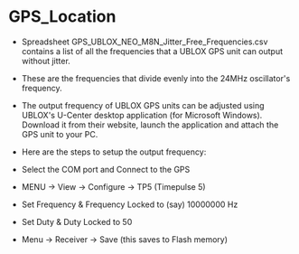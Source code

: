 # GPS_Location
- Spreadsheet GPS_UBLOX_NEO_M8N_Jitter_Free_Frequencies.csv contains a list of all the frequencies that a UBLOX GPS unit can output without jitter. 

- These are the frequencies that divide evenly into the 24MHz oscillator's frequency. 

- The output frequency of UBLOX GPS units can be adjusted using UBLOX's U-Center desktop application (for Microsoft Windows). Download it from their website, launch the application and attach the GPS unit to your PC.
- Here are the steps to setup the output frequency:
- Select the COM port and Connect to the GPS
- MENU -> View -> Configure -> TP5 (Timepulse 5)
- Set Frequency & Frequency Locked to (say) 10000000 Hz
- Set Duty & Duty Locked to 50 
- Menu -> Receiver -> Save (this saves to Flash memory)



